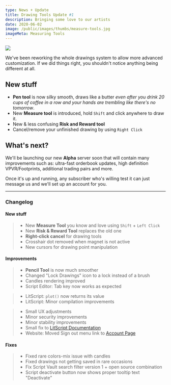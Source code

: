 ```yaml
---
type: News + Update
title: Drawing Tools Update #1
description: Bringing some love to our artists
date: 2020-06-02
image: /public/images/thumbs/measure-tools.jpg
imageMeta: Measuring Tools
---
```


![](/public/images/thumbs/measure-tools.jpg)

We've been reworking the whole drawings system to allow more advanced customization.
If we did things right, you shouldn't notice anything being different at all.

## New stuff

- **Pen tool** is now silky smooth, draws like a butter _even after you drink 20 cups of coffee in a row and your hands are trembling like there's no tomorrow_.
- New **Measure tool** is introduced, hold `Shift` and click anywhere to draw it. <b style="background:var(--secondary);color:#FFF;border-radius:5px;padding: 0.2rem;font-size: 0.8rem;white-space: nowrap;">(As seen on TV!)</b>
- New & less confusing **Risk and Reward tool**
- Cancel/remove your unfinished drawing by using `Right Click`

## What's next?

We'll be launching our new **Alpha** server soon that will contain many improvements such as:
ultra-fast orderbook updates, high definition VPVR/Footprints, additional trading pairs and more.

Once it's up and running, any subscriber who's willing test it can just message us and we'll set up an account for you.

---

### Changelog

#### New stuff

<div class="changelog-new">

> - New **Measure Tool** you know and love using `Shift` + `Left Click`
> - New **Risk & Reward Tool** replaces the old one
> - **Right-click cancel** for drawing tools
> - Crosshair dot removed when magnet is not active
> - New cursors for drawing point manipulation

</div>

#### Improvements

> - **Pencil Tool** is now much smoother
> - Changed "Lock Drawings" icon to a lock instead of a brush
> - Candles rendering improved
> - Script Editor: Tab key now works as expected

> - LitScript: `plot()` now returns its value
> - LitScript: Minor compilation improvements

> - Small UX adjustments
> - Minor security improvements
> - Minor stability improvements
> - Small fix to [LitScript Documentation](/docs)
> - Website: Moved Sign out menu link to [Account Page](/account)

#### Fixes

<div class="changelog-fix">

> - Fixed rare colors-mix issue with candles
> - Fixed drawings not getting saved in rare occasions
> - Fix Script Vault search filter version 1 + open source combination
> - Script deactivate button now shows proper tooltip text "Deactivate"

</div>
